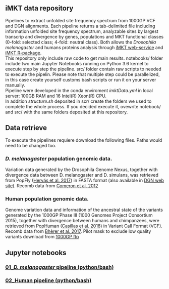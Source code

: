 ## iMKT data repository
Pipelines to extract unfolded site frequency spectrum from 1000GP VCF and DGN alignments.
Each pipeline returns a tab-delimited file including information unfolded site frequency spectrum, analyzable sites by largest transcrip and divergence by genes, populations and MKT functional classes (0-fold: selected class; 4-fold: neutral class). Both allows the *Drosophila melanogaster* and humans proteins analysis through [iMKT web-service](https://imkt.uab.cat) and [iMKT R-package](https://github.com/BGD-UAB/iMKT).  
This repository only include raw code to get main results. notebooks/ folder include two main Jupyter Notebooks running on Python 3.6 kernel to execute step by step the pipeline. src/ folder contain raw scripts to needed to execute the pipelin. Please note that multiple step could be parallelized, in this case create yourself customs bash scripts or run it on your server manually.   
Pipeline were developed in the conda enviroment *imktData.yml* in local server: 100GB RAM and 16 Intel(R) Xeon(R) CPU.  
In addition *structure.sh* deposited in scr/ create the folders we used to complete the whole process. If you decided execute it, ovewrite notebook/ and src/ with the same folders deposited at this repository.

## Data retrieve
To execute the pipelines requiere download the following files. Paths would need to be changed too. 
### *D. melanogaster* population genomic data.
Variation data generated by the Drosophila Genome Nexus, together with divergence data between D. melanogaster and D. simulans, was retrieved from PopFly ([Hervás et al. 2017](https://academic.oup.com/bioinformatics/article/33/17/2779/3796397)) in FASTA format (also available in [DGN web site](http://www.johnpool.net/genomes.html)). Recomb data from [Comeron et al. 2012](https://journals.plos.org/plosgenetics/article?id=10.1371/journal.pgen.1002905)  
### Human population genomic data. 
Genome variation data and information of the ancestral state of the variants generated by the 1000GP Phase III (1000 Genomes Project Consortium 2015), together with divergence between humans and chimpanzees, were retrieved from PopHuman ([Casillas et al. 2018](https://academic.oup.com/nar/article/46/D1/D1003/4559406)) in Variant Call Format (VCF). Recomb data from [Bhèrer et al. 2017](https://www.nature.com/articles/ncomms14994). Pilot mask to exclude low quality variants download from [1000GP ftp](ftp://ftp.1000genomes.ebi.ac.uk/vol1/ftp/release/20130502/supporting/accessible_genome_masks)

## Jupyter notebooks
### [01_*D. melanogaster* pipeline (python/bash)](https://github.com/jmurga/iMKTData/blob/master/notebooks/dmelProteins.ipynb)
### [02_Human pipeline (python/bash)](https://github.com/jmurga/iMKTData/blob/master/notebooks/humanProteins.ipynb)
